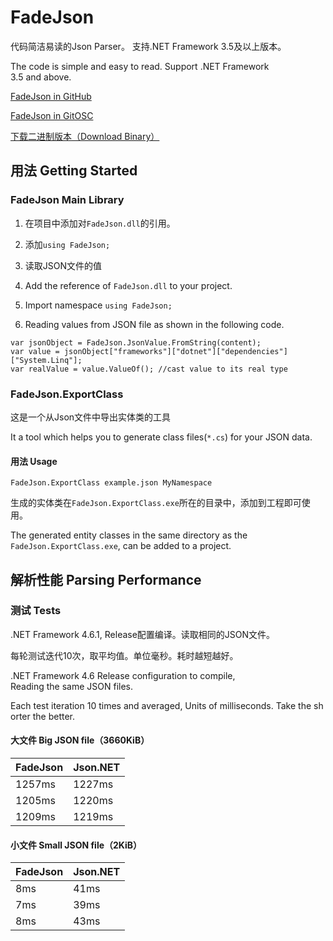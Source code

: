 # FadeJson

代码简洁易读的Json Parser。 支持.NET Framework 3.5及以上版本。

The code is simple and easy to read. Support .NET Framework 3.5 and above.

[FadeJson in GitHub](https://github.com/YangFan789/FadeJson)

[FadeJson in GitOSC](http://git.oschina.net/fuis/FadeJson)

[下载二进制版本（Download Binary）](https://github.com/YangFan789/FadeJson/releases)

## 用法 Getting Started

### FadeJson Main Library

1. 在项目中添加对`FadeJson.dll`的引用。

2. 添加`using FadeJson;`

3. 读取JSON文件的值

1. Add the reference of `FadeJson.dll` to your project.

2. Import namespace `using FadeJson;`

3. Reading values from JSON file as shown in the following code.

``` 
var jsonObject = FadeJson.JsonValue.FromString(content);
var value = jsonObject["frameworks"]["dotnet"]["dependencies"]["System.Linq"];
var realValue = value.ValueOf(); //cast value to its real type
```

### FadeJson.ExportClass

这是一个从Json文件中导出实体类的工具

It a tool which helps you to generate class files(`*.cs`) for your JSON data.

#### 用法 Usage

``` 
FadeJson.ExportClass example.json MyNamespace
```

生成的实体类在`FadeJson.ExportClass.exe`所在的目录中，添加到工程即可使用。

The generated entity classes in the same directory as the `FadeJson.ExportClass.exe`, can be added to a project. 

## 解析性能 Parsing Performance

### 测试 Tests

.NET Framework 4.6.1, Release配置编译。读取相同的JSON文件。

每轮测试迭代10次，取平均值。单位毫秒。耗时越短越好。

.NET Framework 4.6 Release configuration to compile, Reading the same JSON files.

Each test iteration 10 times and averaged, Units of milliseconds. Take the shorter the better.

#### 大文件 Big JSON file（3660KiB）

| FadeJson | Json.NET |
| -------- | -------- |
| 1257ms   | 1227ms   |
| 1205ms   | 1220ms   |
| 1209ms   | 1219ms   |

#### 小文件 Small JSON file（2KiB）

| FadeJson | Json.NET |
| -------- | -------- |
| 8ms      | 41ms     |
| 7ms      | 39ms     |
| 8ms      | 43ms     |